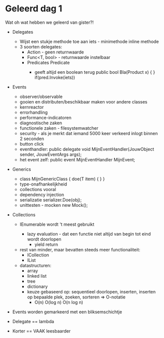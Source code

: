 # Geleerd dag 1

Wat oh wat hebben we geleerd van gister?!

- Delegates
  - Wijst een stukje methode toe aan iets - minimethode inline methode
  - 3 soorten delegates:
    - Action<T> - geen returnwaarde
    - Func<T, bool> - returnwaarde instelbaar
    - Predicates  Predicate<Product>
      - geeft altijd een boolean terug
        public bool Bla(Product x) { }
         if(pred.Invoke(iets))

- Events
  - observer/observable	
  - gooien en distributen/beschikbaar maken voor andere classes
  - kernreactor
  - errorhandling
  - performance-indicatoren
  - diagnostische zaken
  - functionele zaken - filesystemwatcher
  - security - als je merkt dat iemand 5000 keer verkeerd inlogt binnen 2 seconden
  - button click
  - eventhandler:     public delegate void MijnEventHandler(JouwObject sender, JouwEventArgs args);
  - het event zelf:   public event MijnEventHandler MijnEvent;

- Generics
  - class MijnGenericClass<T> {
        doe(T item) { }
    }
  - type-onafhankelijkheid
  - collections vooral
  - dependency injection
  - serializatie  serializer.Doe<MijnDing>(obj);
  - unittesten - mocken  new Mock<ISomeService>();

- Collections
  - IEnumerable<T> wordt 't meest gebruikt
    - lazy evaluation - dat een functie niet altijd van begin tot eind wordt doorlopen
      - yield return
  - rest van minder, maar bevatten steeds meer functionaliteit:
    - ICollection<T>
    - IList<T>
  - datastructuren:
    - array
    - linked list
    - tree
    - dictionary
    - keuze gebaseerd op: sequentieel doorlopen, inserten, inserten op bepaalde plek, zoeken, sorteren => O-notatie
      - O(n)  O(log n) O(n log n)

- Events worden gemarkeerd met een bliksemschichtje
- Delegate == lambda
- Korter == VAAK leesbaarder
